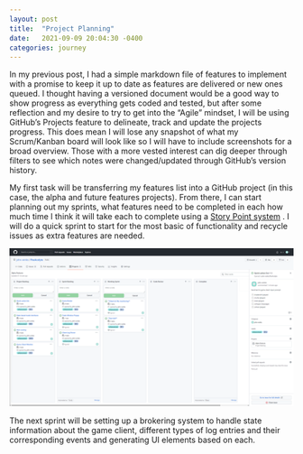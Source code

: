 ```yaml
---
layout: post
title:  "Project Planning"
date:   2021-09-09 20:04:30 -0400
categories: journey
---
```

In my previous post, I had a simple markdown file of features to implement with a promise to keep it up to date as features are delivered or new ones queued. I thought having a versioned document would be a good way to show progress as everything gets coded and tested, but after some reflection and my desire to try to get into the “Agile” mindset, I will be using GitHub’s Projects feature to delineate, track and update the projects progress.  This does mean I will lose any snapshot of what my Scrum/Kanban board will look like so I will have to include screenshots for a broad overview. Those with a more vested interest can dig deeper through filters to see which notes were changed/updated through GitHub’s version history.

My first task will be transferring my features list into a GitHub project (in this case, the alpha and future features projects). From there, I can start planning out my sprints, what features need to be completed in each how much time I think it will take each to complete using a [Story Point system]( https://www.atlassian.com/agile/project-management/estimation) . I will do a quick sprint to start for the most basic of functionality and recycle issues as extra features are needed.

![Project Plan](../images/ProjectPlan1.png)

The next sprint will be setting up a brokering system to handle state information about the game client, different types of log entries and their corresponding events and generating UI elements based on each.

